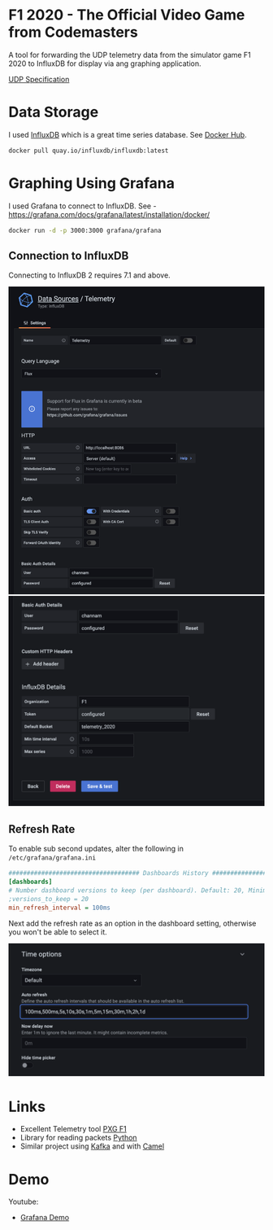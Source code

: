 # F1 2020 - The Official Video Game from Codemasters
A tool for forwarding the UDP telemetry data from the simulator game F1 2020 to InfluxDB
for display via ang graphing application.

[UDP Specification](https://forums.codemasters.com/topic/54423-f1%C2%AE-2020-udp-specification/)

# Data Storage
I used [InfluxDB](https://www.influxdata.com/) which is a great time series database.
See [Docker Hub](https://hub.docker.com/_/influxdb).
```bash
docker pull quay.io/influxdb/influxdb:latest
```

# Graphing Using Grafana
I used Grafana to connect to InfluxDB. See - https://grafana.com/docs/grafana/latest/installation/docker/
```bash
docker run -d -p 3000:3000 grafana/grafana
```

## Connection to InfluxDB
Connecting to InfluxDB 2 requires 7.1 and above.

![alt text](images/influxdb_grafana_config_1.png "Top half of config of datasource")
![alt text](images/influxdb_grafana_config_2.png "Bottom half of config of datasource")

## Refresh Rate
To enable sub second updates, alter the following in `/etc/grafana/grafana.ini`

```ini
#################################### Dashboards History ##################
[dashboards]
# Number dashboard versions to keep (per dashboard). Default: 20, Minimum: 1
;versions_to_keep = 20
min_refresh_interval = 100ms
```

Next add the refresh rate as an option in the dashboard setting, otherwise you won't be able
to select it.

![alt text](images/grafana_refresh_rate.png "Set refresh rate")


# Links
* Excellent Telemetry tool [PXG F1](https://bitbucket.org/Fiingon/pxg-f1-telemetry/src)
* Library for reading packets [Python](https://pypi.org/project/f1-2020-telemetry/)
* Similar project using [Kafka](https://www.youtube.com/watch?v=Re9LOAYZi2A) and
  with [Camel](https://www.youtube.com/watch?v=2efOtyFAZ4s)

# Demo
Youtube:
* [Grafana Demo](https://youtu.be/zWDqIcY03e0)
